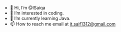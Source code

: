 - 👋 Hi, I’m @ISaiqa
- 👀 I’m interested in coding.
- 🌱 I’m currently learning Java.
- 📫 How to reach me email at it.saif1312@gmail.com

<!---
ISaiqa/ISaiqa is a ✨ special ✨ repository because its `README.md` (this file) appears on your GitHub profile.
You can click the Preview link to take a look at your changes.
--->
